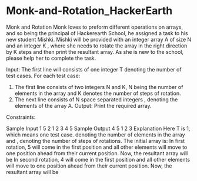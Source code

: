 # Monk-and-Rotation_HackerEarth
Monk and Rotation
Monk loves to preform different operations on arrays, and so being the principal of Hackerearth School, he assigned a task to his new student Mishki. Mishki will be provided with an integer array A of size N and an integer K , where she needs to rotate the array in the right direction by K steps and then print the resultant array. As she is new to the school, please help her to complete the task.

Input:
The first line will consists of one integer T denoting the number of test cases.
For each test case:
1) The first line consists of two integers N and K, N being the number of elements in the array and K denotes the number of steps of rotation.
2) The next line consists of N space separated integers , denoting the elements of the array A.
Output:
Print the required array.

Constraints:




Sample Input
1
5 2
1 2 3 4 5
Sample Output
4 5 1 2 3
Explanation
Here T is 1, which means one test case.
 denoting the number of elements in the array and , denoting the number of steps of rotations.
The initial array is: 
In first rotation, 5 will come in the first position and all other elements will move to one position ahead from their current position. Now, the resultant array will be 
In second rotation, 4 will come in the first position and all other elements will move to one position ahead from their current position. Now, the resultant array will be 
